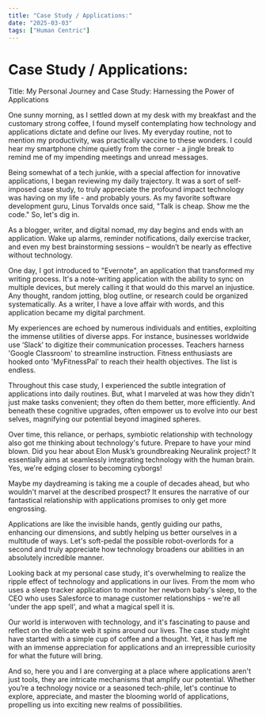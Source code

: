 ```yaml
---
title: "Case Study / Applications:"
date: "2025-03-03"
tags: ["Human Centric"]
---
```


# Case Study / Applications:

Title: My Personal Journey and Case Study: Harnessing the Power of Applications

One sunny morning, as I settled down at my desk with my breakfast and the customary strong coffee, I found myself contemplating how technology and applications dictate and define our lives. My everyday routine, not to mention my productivity, was practically vaccine to these wonders. I could hear my smartphone chime quietly from the corner - a jingle break to remind me of my impending meetings and unread messages.

Being somewhat of a tech junkie, with a special affection for innovative applications, I began reviewing my daily trajectory. It was a sort of self-imposed case study, to truly appreciate the profound impact technology was having on my life - and probably yours. As my favorite software development guru, Linus Torvalds once said, "Talk is cheap. Show me the code." So, let's dig in.

As a blogger, writer, and digital nomad, my day begins and ends with an application. Wake up alarms, reminder notifications, daily exercise tracker, and even my best brainstorming sessions – wouldn’t be nearly as effective without technology.

One day, I got introduced to "Evernote", an application that transformed my writing process. It's a note-writing application with the ability to sync on multiple devices, but merely calling it that would do this marvel an injustice. Any thought, random jotting, blog outline, or research could be organized systematically. As a writer, I have a love affair with words, and this application became my digital parchment.

My experiences are echoed by numerous individuals and entities, exploiting the immense utilities of diverse apps. For instance, businesses worldwide use ‘Slack’ to digitize their communication processes. Teachers harness 'Google Classroom' to streamline instruction. Fitness enthusiasts are hooked onto 'MyFitnessPal' to reach their health objectives. The list is endless.

Throughout this case study, I experienced the subtle integration of applications into daily routines. But, what I marveled at was how they didn't just make tasks convenient; they often do them better, more efficiently. And beneath these cognitive upgrades, often empower us to evolve into our best selves, magnifying our potential beyond imagined spheres. 

Over time, this reliance, or perhaps, symbiotic relationship with technology also got me thinking about technology's future. Prepare to have your mind blown. Did you hear about Elon Musk’s groundbreaking Neuralink project? It essentially aims at seamlessly integrating technology with the human brain. Yes, we're edging closer to becoming cyborgs!

Maybe my daydreaming is taking me a couple of decades ahead, but who wouldn't marvel at the described prospect? It ensures the narrative of our fantastical relationship with applications promises to only get more engrossing.

Applications are like the invisible hands, gently guiding our paths, enhancing our dimensions, and subtly helping us better ourselves in a multitude of ways. Let's soft-pedal the possible robot-overlords for a second and truly appreciate how technology broadens our abilities in an absolutely incredible manner.

Looking back at my personal case study, it's overwhelming to realize the ripple effect of technology and applications in our lives. From the mom who uses a sleep tracker application to monitor her newborn baby's sleep, to the CEO who uses Salesforce to manage customer relationships - we're all 'under the app spell', and what a magical spell it is.

Our world is interwoven with technology, and it's fascinating to pause and reflect on the delicate web it spins around our lives. The case study might have started with a simple cup of coffee and a thought. Yet, it has left me with an immense appreciation for applications and an irrepressible curiosity for what the future will bring.

And so, here you and I are converging at a place where applications aren't just tools, they are intricate mechanisms that amplify our potential. Whether you’re a technology novice or a seasoned tech-phile, let's continue to explore, appreciate, and master the blooming world of applications, propelling us into exciting new realms of possibilities.
